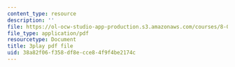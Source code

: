 ```yaml
---
content_type: resource
description: ''
file: https://ol-ocw-studio-app-production.s3.amazonaws.com/courses/8-01sc-classical-mechanics-fall-2016/38a82f06f358df8ecce84f9f4be2174c_FNOfxJxceIM.pdf
file_type: application/pdf
resourcetype: Document
title: 3play pdf file
uid: 38a82f06-f358-df8e-cce8-4f9f4be2174c
---
```

